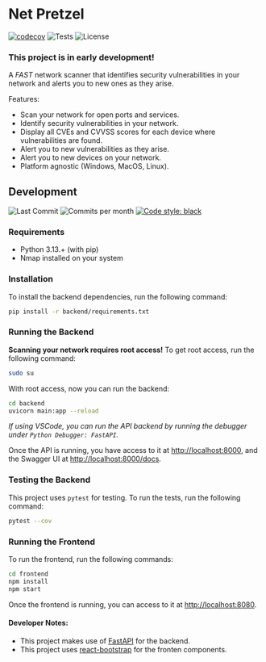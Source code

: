 # Net Pretzel

[![codecov](https://codecov.io/github/royrusso/net-pretzel/graph/badge.svg?token=B972KDOOOB)](https://codecov.io/github/royrusso/net-pretzel)
![Tests](https://img.shields.io/github/actions/workflow/status/royrusso/net-pretzel/pytests_codecov.yml?label=Tests)
![License](https://img.shields.io/github/license/royrusso/net-pretzel)

### This project is in early development!

A _FAST_ network scanner that identifies security vulnerabilities in your network and alerts you to new ones as they arise.

Features:

- Scan your network for open ports and services.
- Identify security vulnerabilities in your network.
- Display all CVEs and CVVSS scores for each device where vulnerabilities are found.
- Alert you to new vulnerabilities as they arise.
- Alert you to new devices on your network.
- Platform agnostic (Windows, MacOS, Linux).

## Development

![Last Commit](https://img.shields.io/github/last-commit/royrusso/net-pretzel)
![Commits per month](https://img.shields.io/github/commit-activity/m/royrusso/net-pretzel)
<a href="https://github.com/psf/black"><img alt="Code style: black" src="https://img.shields.io/badge/code%20style-black-000000.svg"></a>

### Requirements

- Python 3.13.+ (with pip)
- Nmap installed on your system

### Installation

To install the backend dependencies, run the following command:

```bash
pip install -r backend/requirements.txt
```

### Running the Backend

**Scanning your network requires root access!** To get root access, run the following command:

```bash
sudo su
```

With root access, now you can run the backend:

```bash
cd backend
uvicorn main:app --reload
```

_If using VSCode, you can run the API backend by running the debugger under `Python Debugger: FastAPI`._

Once the API is running, you have access to it at [http://localhost:8000](http://localhost:8000), and the Swagger UI at [http://localhost:8000/docs](http://localhost:8000/docs).

### Testing the Backend

This project uses `pytest` for testing. To run the tests, run the following command:

```bash
pytest --cov
```

### Running the Frontend

To run the frontend, run the following commands:

```bash
cd frontend
npm install
npm start
```

Once the frontend is running, you can access to it at [http://localhost:8080](http://localhost:8080).

#### Developer Notes:

- This project makes use of [FastAPI](https://fastapi.tiangolo.com/) for the backend.
- This project uses [react-bootstrap](https://react-bootstrap.github.io/) for the fronten components.
